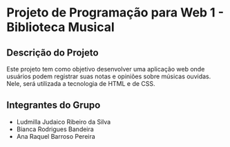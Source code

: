 # Projeto de Programação para Web 1 - Biblioteca Musical

## Descrição do Projeto

Este projeto tem como objetivo desenvolver uma aplicação web onde usuários podem registrar suas notas e opiniões sobre músicas ouvidas. Nele, será utilizada a tecnologia de HTML e de CSS.

## Integrantes do Grupo

* Ludmilla Judaico Ribeiro da Silva
* Bianca Rodrigues Bandeira
* Ana Raquel Barroso Pereira
